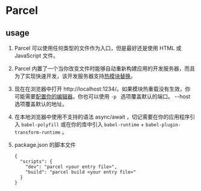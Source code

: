 # Parcel

## usage

1.  Parcel 可以使用任何类型的文件作为入口，但是最好还是使用 HTML 或 JavaScript 文件。 



2.  Parcel 内置了一个当你改变文件时能够自动重新构建应用的开发服务器，而且为了实现快速开发，该开发服务器支持[热模块替换](https://parceljs.org/hmr.html)。 



3.  现在在浏览器中打开 http://localhost:1234/。如果模块热重载没有生效，你可能需要[配置你的编辑器](https://parceljs.org/hmr.html#safe-write)。你也可以使用 `-p ` 选项覆盖默认的端口。  --host 选项覆盖默认的地址。



4.  在本地浏览器中使用不支持的语法 async/await ，切记需要在你的应用程序引入 `babel-polyfill` 或在你的库中引入 `babel-runtime` + `babel-plugin-transform-runtime` 。 



5. package.json 的脚本文件

   ```
   {
     "scripts": {
       "dev": "parcel <your entry file>",
       "build": "parcel build <your entry file>"
     }
   }
   ```


   